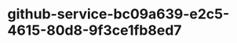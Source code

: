github-service-bc09a639-e2c5-4615-80d8-9f3ce1fb8ed7
===================================================

